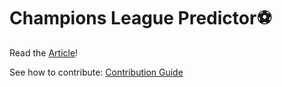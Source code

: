 # Champions League Predictor⚽

Read the [Article](https://medium.com/@steventohme59/i-know-who-will-win-the-2023-2024-champions-league-86fdaca50a82)! 

See how to contribute: [Contribution Guide](CONTRIBUTING.md)
